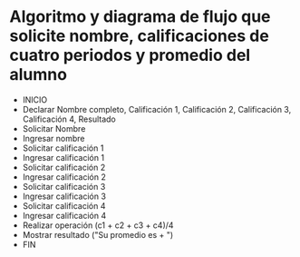 # Algoritmo y diagrama de flujo que solicite nombre, calificaciones de cuatro periodos y promedio del alumno
* INICIO
* Declarar Nombre completo, Calificación 1, Calificación 2, Calificación 3, Calificación 4, Resultado
* Solicitar Nombre
* Ingresar nombre
* Solicitar calificación 1
* Ingresar calificación 1
* Solicitar calificación 2
* Ingresar calificación 2
* Solicitar calificación 3
* Ingresar calificación 3
* Solicitar calificación 4
* Ingresar calificación 4
* Realizar operación (c1 + c2 + c3 + c4)/4 
* Mostrar resultado ("Su promedio es + ")
* FIN 
